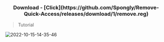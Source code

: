 <h3 align="center">Download - [Click](https://github.com/Spongly/Remove-Quick-Access/releases/download/1/remove.reg) </h3>

> Tutorial

![2022-10-15-14-35-46](https://user-images.githubusercontent.com/98797514/195978145-7515a382-d5ef-402a-b284-915c44b6d7c1.gif)
